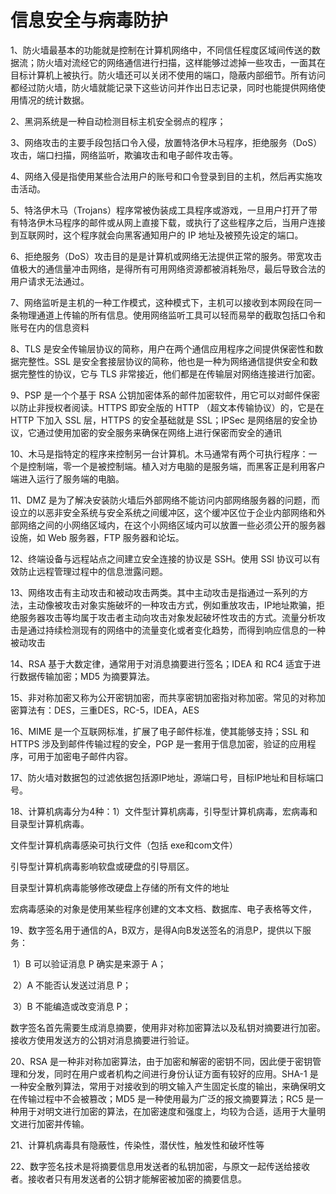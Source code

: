 # 信息安全与病毒防护

1、防火墙最基本的功能就是控制在计算机网络中，不同信任程度区域间传送的数据流；防火墙对流经它的网络通信进行扫描，这样能够过滤掉一些攻击，一面其在目标计算机上被执行。防火墙还可以关闭不使用的端口，隐蔽内部细节。所有访问都经过防火墙，防火墙就能记录下这些访问并作出日志记录，同时也能提供网络使用情况的统计数据。

2、黑洞系统是一种自动检测目标主机安全弱点的程序；

3、网络攻击的主要手段包括口令入侵，放置特洛伊木马程序，拒绝服务（DoS）攻击，端口扫描，网络监听，欺骗攻击和电子邮件攻击等。

4、网络入侵是指使用某些合法用户的账号和口令登录到目的主机，然后再实施攻击活动。

5、特洛伊木马（Trojans）程序常被伪装成工具程序或游戏，一旦用户打开了带有特洛伊木马程序的邮件或从网上直接下载，或执行了这些程序之后，当用户连接到互联网时，这个程序就会向黑客通知用户的 IP 地址及被预先设定的端口。

6、拒绝服务（DoS）攻击目的是是计算机或网络无法提供正常的服务。带宽攻击值极大的通信量冲击网络，是得所有可用网络资源都被消耗殆尽，最后导致合法的用户请求无法通过。

7、网络监听是主机的一种工作模式，这种模式下，主机可以接收到本网段在同一条物理通道上传输的所有信息。使用网络监听工具可以轻而易举的截取包括口令和账号在内的信息资料

8、TLS 是安全传输层协议的简称，用户在两个通信应用程序之间提供保密性和数据完整性。SSL 是安全套接层协议的简称，他也是一种为网络通信提供安全和数据完整性的协议，它与 TLS 非常接近，他们都是在传输层对网络连接进行加密。

9、PSP 是一个个基于 RSA 公钥加密体系的邮件加密软件，用它可以对邮件保密以防止非授权者阅读。HTTPS 即安全版的 HTTP （超文本传输协议）的，它是在 HTTP 下加入 SSL 层，HTTPS 的安全基础就是 SSL；IPSec 是网络层的安全协议，它通过使用加密的安全服务来确保在网络上进行保密而安全的通讯

10、木马是指特定的程序来控制另一台计算机。木马通常有两个可执行程序：一个是控制端，零一个是被控制端。植入对方电脑的是服务端，而黑客正是利用客户端进入运行了服务端的电脑。

11、DMZ 是为了解决安装防火墙后外部网络不能访问内部网络服务器的问题，而设立的以恶非安全系统与安全系统之间缓冲区，这个缓冲区位于企业内部网络和外部网络之间的小网络区域内，在这个小网络区域内可以放置一些必须公开的服务器设施，如 Web 服务器，FTP 服务器和论坛。

12、终端设备与远程站点之间建立安全连接的协议是 SSH。使用 SSl 协议可以有效防止远程管理过程中的信息泄露问题。

13、网络攻击有主动攻击和被动攻击两类。其中主动攻击是指通过一系列的方法，主动像被攻击对象实施破坏的一种攻击方式，例如重放攻击，IP地址欺骗，拒绝服务器攻击等均属于攻击者主动向攻击对象发起破坏性攻击的方式。流量分析攻击是通过持续检测现有的网络中的流量变化或者变化趋势，而得到响应信息的一种被动攻击

14、RSA 基于大数定律，通常用于对消息摘要进行签名；IDEA 和 RC4 适宜于进行数据传输加密；MD5 为摘要算法。

15、非对称加密又称为公开密钥加密，而共享密钥加密指对称加密。常见的对称加密算法有：DES，三重DES，RC-5，IDEA，AES

16、MIME 是一个互联网标准，扩展了电子邮件标准，使其能够支持；SSL 和 HTTPS 涉及到邮件传输过程的安全，PGP 是一套用于信息加密，验证的应用程序，可用于加密电子邮件内容。

17、防火墙对数据包的过滤依据包括源IP地址，源端口号，目标IP地址和目标端口号。

18、计算机病毒分为4种：1）文件型计算机病毒，引导型计算机病毒，宏病毒和目录型计算机病毒。

文件型计算机病毒感染可执行文件（包括 exe和com文件）

引导型计算机病毒影响软盘或硬盘的引导扇区。

目录型计算机病毒能够修改硬盘上存储的所有文件的地址

宏病毒感染的对象是使用某些程序创建的文本文档、数据库、电子表格等文件，

19、数字签名用于通信的A，B双方，是得A向B发送签名的消息P，提供以下服务：

​	1）B 可以验证消息 P 确实是来源于 A；

​	2）A 不能否认发送过消息 P；

​	3）B 不能编造或改变消息 P；

数字签名首先需要生成消息摘要，使用非对称加密算法以及私钥对摘要进行加密。接收方使用发送方的公钥对消息摘要进行验证。

20、RSA 是一种非对称加密算法，由于加密和解密的密钥不同，因此便于密钥管理和分发，同时在用户或者机构之间进行身份认证方面有较好的应用。SHA-1 是一种安全散列算法，常用于对接收到的明文输入产生固定长度的输出，来确保明文在传输过程中不会被篡改；MD5 是一种使用最为广泛的报文摘要算法；RC5 是一种用于对明文进行加密的算法，在加密速度和强度上，均较为合适，适用于大量明文进行加密并传输。

21、计算机病毒具有隐蔽性，传染性，潜伏性，触发性和破坏性等

22、数字签名技术是将摘要信息用发送者的私钥加密，与原文一起传送给接收者。接收者只有用发送者的公钥才能解密被加密的摘要信息。

















































































































